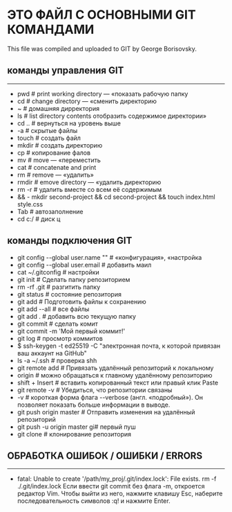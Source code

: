 # ЭТО ФАЙЛ С ОСНОВНЫМИ GIT КОМАНДАМИ
This file was compiled and uploaded to GIT by George Borisovsky.




## команды управления GIT
------

+ pwd # print working directory — «показать рабочую папку
+ cd # change directory — «сменить директорию
+ ~ # домашняя дирректория
+ ls # list directory contents отобразить содержимое директории»
+ cd .. # вернуться на уровень выше
+ -a # скрытые файлы
+ touch # создать файл
+ mkdir # создать директорию
+ cp # копирование фалов
+ mv # move — «переместить
+ cat # concatenate and print
+ rm # remove — «удалить»
+ rmdir # emove directory — «удалить директорию
+ rm -r # удалить вместе со всем её содержимым
+ && - mkdir second-project && cd second-project && touch index.html style.css
+ Tab # автозаполнение 
+ cd c:/ # диск ц

## команды подключения GIT ##
+ git config --global user.name "" # «конфигурация», «настройка
+ git config --global user.email # добавить маил
+ cat ~/.gitconfig  # настройки
+ git init # Сделать папку репозиторием
+ rm -rf .git # разгитить папку
+ git status # состояние репозитория
+ git add # Подготовить файлы к сохранению
+ git add --all # все файлы
+ git add . # добавить всю текущую папку
+ git commit # сделать комит
+ git commit -m 'Мой первый коммит!' 
+ git log # просмотр коммитов
+ $ ssh-keygen -t ed25519 -C "электронная почта, к которой привязан ваш аккаунт на GitHub"
+ ls -a ~/.ssh # проверка shh
+ git remote add # Привязать удалённый репозиторий к локальному
+ origin # можно обращаться к главному удалённому репозиторию
+ shift + Insert # вставить копированный текст или правый клик Paste
+ git remote -v # Убедиться, что репозитории связаны
+ -v # короткая форма флага --verbose (англ. «подробный»). Он позволяет показать больше информации в выводе.
+ git push origin master # Отправить изменения на удалённый репозиторий
+ git push -u origin master gi# первый пуш
+ git clone # клонирование репозитория

## ОБРАБОТКА ОШИБОК / ОШИБКИ / ERRORS ##
---------
+ fatal: Unable to create '/path/my_proj/.git/index.lock': File exists.
 rm -f ./.git/index.lock
Если ввести git commit без флага -m, откроется редактор Vim. Чтобы выйти из него, нажмите клавишу Esc, наберите последовательность символов :q! и нажмите Enter.



